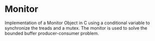 # Monitor
Implementation of a Monitor Object in C using a conditional variable to synchronize the treads and a mutex. The monitor is used to solve the bounded buffer producer-consumer problem.

